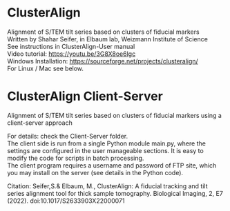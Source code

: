 # ClusterAlign
Alignment of S/TEM tilt series based on clusters of fiducial markers <br />
Written by Shahar Seifer, in Elbaum lab, Weizmann Institute of Science <br />
See instructions in  ClusterAlign-User manual<br />
Video tutorial: https://youtu.be/3G8X8oe6lgc <br />
Windows Installation: https://sourceforge.net/projects/clusteralign/ <br />
For Linux / Mac see below. <br />

# ClusterAlign Client-Server
Alignment of S/TEM tilt series based on clusters of fiducial markers using a client-server approach <br />

For details: check the Client-Server folder. <br/> 
The client side is run from a single Python module main.py, where the settings are configured in the user manageable sections. It is easy to modify the code for scripts in batch processing. <br />
The client program requires a username and password of FTP site, which you may install on the server (see details in the Python code).<br />

Citation: Seifer,S.& Elbaum, M., ClusterAlign: A fiducial tracking and tilt series alignment tool for thick sample tomography. Biological Imaging, 2, E7 (2022). doi:10.1017/S2633903X22000071  <br/>

